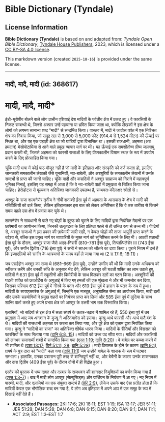 # Bible Dictionary (Tyndale)

## License Information

**Bible Dictionary (Tyndale)** is based on and adapted from: _Tyndale Open Bible Dictionary_, [Tyndale House Publishers](https://tyndaleopenresources.com/), 2023, which is licensed under a [CC BY-SA 4.0 license](https://creativecommons.org/licenses/by-sa/4.0/legalcode.en).

This markdown version (created `2025-10-16`) is provided under the same license.



--------------------------------

## मादी, मादै, मादी (id: 368617)

मादी, मादै, मादी\*
==================

इंडो\-यूरोपीय बोलने वाले लोग प्राचीन एशियाई देश मादियों के पर्वतीय क्षेत्र में प्रकट हुए। वे फारसियों के निकट सम्बन्धी थे, जिनसे अक्सर उन्हें पहचाना या भ्रमित किया जाता था, क्योंकि लेखकों ने इस क्षेत्र के लोगों को लगभग सामान्य शब्द "मादी" से सन्दर्भित किया। वास्तव में, मादी ने ज़ाग्रोस पर्वत में एक निश्चित क्षेत्र का निवास किया, जो समुद्र तल से 3,000 से 5,000 फीट (914\.4 से 1,524 मीटर) की ऊँचाई पर स्थित था, और यह एक पहाड़ी क्षेत्र था जो घाटियों द्वारा विभाजित था। इसकी राजधानी, अहमता (अब हमदान) मेसोपोटामिया से आने वाले प्रमुख व्यापार मार्ग पर थी। यह ऊँचाई एक समशीतोष्ण ग्रीष्म जलवायु प्रदान करती थी, जिससे अहमता को फारसी राजाओं के लिए ग्रीष्मकालीन विश्राम स्थल के रूप में उपयोग करने के लिए प्रोत्साहित किया गया।

चूंकि मादी भाषा में कोई पाठ मौजूद नहीं है जो मादी के इतिहास और संस्कृति को दर्ज करता हो, इसलिए जानकारी समकालीन लेखकों जैसे यूनानियों, नव\-बाबेली, और अश्शूरियों के समकालीन लेखनों में उनके सन्दर्भो से प्राप्त की जानी चाहिए। चूंकि मादी और कसदियों ने अश्शूर साम्राज्य को गिराने में महत्वपूर्ण भूमिका निभाई, इसलिए यह समझ में आता है कि वे नव\-बाबेली पाठों में प्रमुखता से चित्रित किया जाना चाहिए। हेरोडोटस से मूल्यवान अतिरिक्त जानकारी उपलब्ध है, सम्भवतः कीलाक्षर स्रोतों से।

अश्शूर के राजा शल्मनेसेर तृतीय ने नौवीं शताब्दी ईसा पूर्व में अहमता के आसपास के क्षेत्र में मादी की गतिविधियों को दर्ज किया, लेकिन इतिहासकार इस बात को लेकर अनिश्चित हैं कि वे उस तारीख से कितने समय पहले उस क्षेत्र में प्रवास कर चुके थे।

शल्मनेसेर ने सावधानी से पाले गए घोड़ों के झुण्ड को चुराने के लिए मादियों द्वारा नियंत्रित मैदानों पर एक छापेमारी का आयोजन किया, जिनकी उत्कृष्टता के लिए प्रतिष्ठा पहले से ही उचित रूप से उच्च थी। पीढ़ियों से, अश्शूर राजाओं ने इस प्रकार की छापेमारी जारी रखी, न केवल घोड़ों की ताजा आपूर्ति प्राप्त करने के उद्देश्य से, बल्कि इस प्रमुख मार्ग पर व्यापारियों के मुक्त मार्ग को सुनिश्चित करने के लिए भी। आठवीं शताब्दी ईसा पूर्व के दौरान, अश्शूर राजा जैसे अदद\-निरारी (810–781 ईसा पूर्व), तिग्लत्पिलेसेर III (743 ईसा पूर्व), और सर्गोन द्वितीय (716 ईसा पूर्व) ने सभी ने साधन को जीतने का दावा किया। पुराने नियम में दर्ज है कि इस्राएलियों को सर्गोन के आक्रमणों के समय वहाँ ले जाया गया था ([2 रा 17:6](https://ref.ly/2Kgs17:6); [18:11](https://ref.ly/2Kgs18:11))।

जब एसर्हद्दोन अश्शूर का राजा थे (681–669 ईसा पूर्व), उन्होंने उम्मीद की थी कि मादी उनके अधिपत्य को स्वीकार करेंगे और उनकी संधि के अनुसार भेंट देंगे, लेकिन अश्शूर की घटती शक्ति का लाभ उठाते हुए, मादियों ने 631 ईसा पूर्व में स्कूतीनों और किमेरीयों के साथ मिलकर दलों का गठन किया। अश्शूरियों की घटती शक्ति को फ्राओर्टेस के अगुआई में किए गए हमलों की एक श्रृंखला ने और भी कमजोर कर दिया, जिसका परिणाम 612 ईसा पूर्व में नीनवे के पतन और 610 ईसा पूर्व में हारान के पतन के रूप में हुआ। मादियों के सायएक्सारेस के अगुआई में, जिन्होंने एक मजबूत, अनुशासित सेना का आयोजन किया, मादी दलों और उनके सहयोगियों ने प्रमुख शहरों पर नियंत्रण प्राप्त कर लिया और 585 ईसा पूर्व में लुदिया के साथ शान्ति वार्ता करते हुए अपने प्रभाव क्षेत्र को अश्शूर के उत्तरी भाग तक विस्तारित किया।

एलामियों, जो सदियों से इस क्षेत्र में सत्ता संघर्ष के उतार\-चढ़ाव में शामिल रहे हैं, 550 ईसा पूर्व में तब प्रमुखता में आए जब अनशान के कुस्रू ने अस्तियागेस को हराया। कुस्रू आधे फारसी और आधे मादै वंश के थे। मादियों की राजधानी अहमता पर कब्जा कर लिया गया, और पूरे क्षेत्र को एलाम द्वारा नियंत्रित किया गया। कुस्रू ने "मादियों का राजा" का अतिरिक्त शीर्षक धारण किया। मादियों के रीतियाँ और विरासत को फारसियों के साथ मिलाया गया ([दानि 6:8, 15](https://ref.ly/Dan6:8,Dan6:15))। मादियों को उच्च पद सौंपा गया। मादियों और फारसियों को लगभग समानार्थी शब्दों में सन्दर्भित किया गया ([एस्त 1:19](https://ref.ly/Esth1:19); [दानि 8:20](https://ref.ly/Dan8:20))। वे बाबेल पर कब्जा करने में भी शामिल थे ([यशा 13:17](https://ref.ly/Isa13:17); [यिर्म 51:11, 28](https://ref.ly/Jer51:11,Jer51:28); [दानि 5:28](https://ref.ly/Dan5:28))। मादी विरासत के होने के कारण ([दानि 9:1](https://ref.ly/Dan9:1)), क्षयर्ष के पुत्र दारा को "मादी" कहा गया ([दानि 11:1](https://ref.ly/Dan11:1)) जब उन्होंने बाबेल के शासक के रूप में पदभार सम्भाला। हालांकि, उनका प्रशासन पूरी तरह से शान्तिपूर्ण नहीं था, और बेचैनी के कारण उनके शासनकाल और दारा द्वितीय (409 ईसा पूर्व) के दौरान दोनों में ही विद्रोह हुआ।

एस्तेर की पुस्तक में भव्य दावत और दरबार के राजभवन की शानदार नियुक्तियों का वर्णन किया गया है ([एस्त 1:3–7](https://ref.ly/Esth1:3-Esth1:7))। बाद में मादी लोग अश्शूर (सेल्यूसिड्स) और पार्थियन के नियंत्रण में आ गए। नए नियम में पारथी, मादी, और एलामियों का एक संयुक्त सन्दर्भ है ([प्रेरि 2:9](https://ref.ly/Acts2:9)), लेकिन उसके बाद ऐसा प्रतीत होता है कि मादियों केवल एक भौगोलिक शब्द बन गया है, ये लोग अब इतिहास में अपने आप में एक समूह के रूप में दिखाई नहीं देते हैं।

* **Associated Passages:** 2KI 17:6; 2KI 18:11; EST 1:19; ISA 13:17; JER 51:11; JER 51:28; DAN 5:28; DAN 6:8; DAN 6:15; DAN 8:20; DAN 9:1; DAN 11:1; ACT 2:9; EST 1:3–EST 1:7

